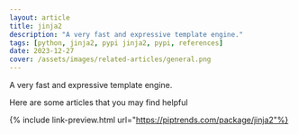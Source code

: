 ```yaml
---
layout: article
title: jinja2
description: "A very fast and expressive template engine."
tags: [python, jinja2, pypi jinja2, pypi, references]
date: 2023-12-27
cover: /assets/images/related-articles/general.png
---
```


A very fast and expressive template engine.

Here are some articles that you may find helpful

{% include link-preview.html url="https://piptrends.com/package/jinja2"%}